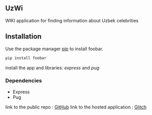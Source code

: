 ## UzWi 
WIKI application for finding information about Uzbek celebrities
 
## Installation

Use the package manager [pip](https://pip.pypa.io/en/stable/) to install foobar.

```bash
pip install foobar
```
 install the app and libraries: *express* and *pug*

### Dependencies
- Express
- Pug

link to the public repo : [GitHub](https://github.com/00014055/node)
link to the hosted application : [Glitch](https://glitch.com/)

